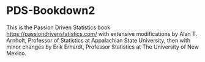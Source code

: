 # PDS-Bookdown2

This is the Passion Driven Statistics book <https://passiondrivenstatistics.com/>
with extensive modifications by Alan T. Arnholt, Professor of Statistics at Appalachian State University,
then with minor changes by Erik Erhardt, Professor Statistics at The University of New Mexico.

